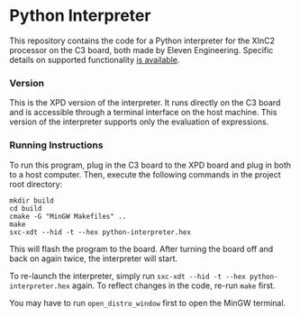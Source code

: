 # Python Interpreter

This repository contains the code for a Python interpreter for the XInC2 processor on the C3 board, both made by Eleven Engineering. Specific details on supported functionality [is available](https://github.com/ECE-492-SnakesAndAdders/python-interpreter/blob/main/INFO.md).

### Version

This is the XPD version of the interpreter. It runs directly on the C3 board and is accessible through a terminal interface on the host machine. This version of the interpreter supports only the evaluation of expressions.

### Running Instructions

To run this program, plug in the C3 board to the XPD board and plug in both to a host computer. Then, execute the following commands in the project root directory:

```
mkdir build
cd build
cmake -G "MinGW Makefiles" ..
make
sxc-xdt --hid -t --hex python-interpreter.hex
```

This will flash the program to the board. After turning the board off and back on again twice, the interpreter will start.

To re-launch the interpreter, simply run `sxc-xdt --hid -t --hex python-interpreter.hex` again. To reflect changes in the code, re-run `make` first.

You may have to run ```open_distro_window``` first to open the MinGW terminal.
